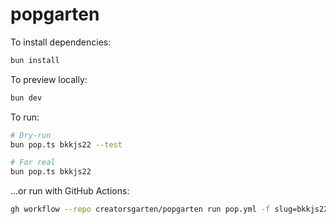 # popgarten

To install dependencies:

```bash
bun install
```

To preview locally:

```bash
bun dev
```

To run:

```bash
# Dry-run
bun pop.ts bkkjs22 --test

# For real
bun pop.ts bkkjs22
```

...or run with GitHub Actions:

```sh
gh workflow --repo creatorsgarten/popgarten run pop.yml -f slug=bkkjs22
```
